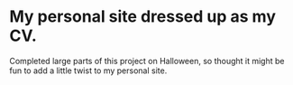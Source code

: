 # My personal site dressed up as my CV.

Completed large parts of this project on Halloween, so thought it might be fun to add a little twist to my personal site.
